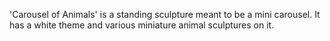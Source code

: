 
'Carousel of Animals' is a standing sculpture meant to be a mini carousel. It has a white theme and various miniature animal sculptures on it. 
